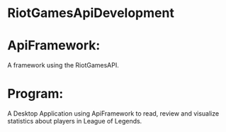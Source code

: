 # RiotGamesApiDevelopment

# ApiFramework:
A framework using the RiotGamesAPI.

# Program:
A Desktop Application using ApiFramework to read, review and visualize statistics about players in League of Legends.
